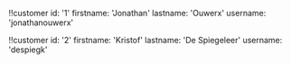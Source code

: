 !!customer
 id: '1'
 firstname: 'Jonathan'
 lastname: 'Ouwerx'
 username: 'jonathanouwerx'

!!customer
 id: '2'
 firstname: 'Kristof'
 lastname: 'De Spiegeleer'
 username: 'despiegk'